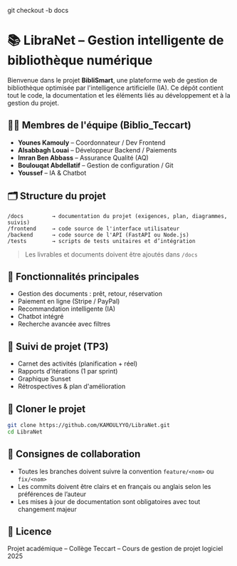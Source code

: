 git checkout -b docs

# 📚 LibraNet – Gestion intelligente de bibliothèque numérique

Bienvenue dans le projet **BibliSmart**, une plateforme web de gestion de bibliothèque optimisée par l'intelligence artificielle (IA). Ce dépôt contient tout le code, la documentation et les éléments liés au développement et à la gestion du projet.

## 🧑‍💻 Membres de l'équipe (Biblio_Teccart)
- **Younes Kamouly** – Coordonnateur / Dev Frontend
- **Alsabbagh Louai** – Développeur Backend / Paiements
- **Imran Ben Abbass** – Assurance Qualité (AQ)
- **Boulouqat Abdellatif** – Gestion de configuration / Git
- **Youssef** – IA & Chatbot

## 🗂️ Structure du projet
```
/docs         → documentation du projet (exigences, plan, diagrammes, suivis)
/frontend     → code source de l'interface utilisateur
/backend      → code source de l'API (FastAPI ou Node.js)
/tests        → scripts de tests unitaires et d’intégration
```
> Les livrables et documents doivent être ajoutés dans `/docs`

## 🚀 Fonctionnalités principales
- Gestion des documents : prêt, retour, réservation
- Paiement en ligne (Stripe / PayPal)
- Recommandation intelligente (IA)
- Chatbot intégré
- Recherche avancée avec filtres

## 📅 Suivi de projet (TP3)
- Carnet des activités (planification + réel)
- Rapports d’itérations (1 par sprint)
- Graphique Sunset
- Rétrospectives & plan d'amélioration

## 🔧 Cloner le projet
```bash
git clone https://github.com/KAMOULYYO/LibraNet.git
cd LibraNet
```

## 📌 Consignes de collaboration
- Toutes les branches doivent suivre la convention `feature/<nom>` ou `fix/<nom>`
- Les commits doivent être clairs et en français ou anglais selon les préférences de l’auteur
- Les mises à jour de documentation sont obligatoires avec tout changement majeur

## 📄 Licence
Projet académique – Collège Teccart – Cours de gestion de projet logiciel 2025
